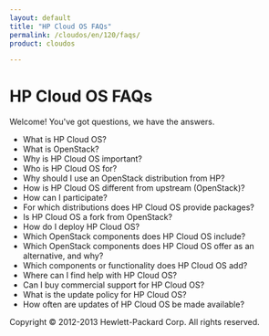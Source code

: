 ```yaml
---
layout: default
title: "HP Cloud OS FAQs"
permalink: /cloudos/en/120/faqs/
product: cloudos

---
```


# HP Cloud OS FAQs

Welcome! You've got questions, we have the answers.

* What is HP Cloud OS?
* What is OpenStack?
* Why is HP Cloud OS important?
* Who is HP Cloud OS for?
* Why should I use an OpenStack distribution from HP?
* How is HP Cloud OS different from upstream (OpenStack)?
* How can I participate?
* For which distributions does HP Cloud OS provide packages?
* Is HP Cloud OS a fork from OpenStack?
* How do I deploy HP Cloud OS?
* Which OpenStack components does HP Cloud OS include?
* Which OpenStack components does HP Cloud OS offer as an alternative, and why?
* Which components or functionality does HP Cloud OS add?
* Where can I find help with HP Cloud OS?
* Can I buy commercial support for HP Cloud OS?
* What is the update policy for HP Cloud OS?
* How often are updates of HP Cloud OS be made available?

Copyright &copy; 2012-2013 Hewlett-Packard Corp. All rights reserved.
